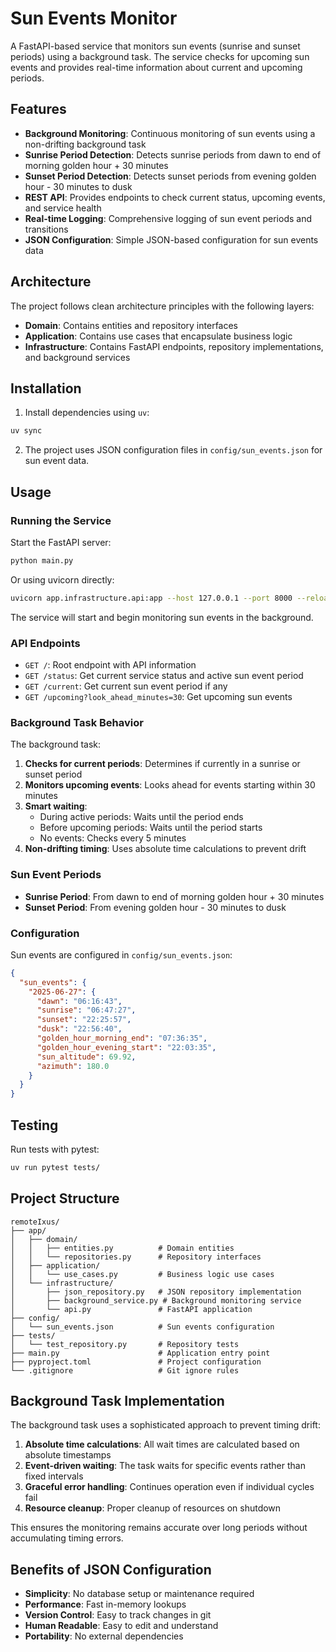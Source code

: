 # Sun Events Monitor

A FastAPI-based service that monitors sun events (sunrise and sunset periods) using a background task. The service checks for upcoming sun events and provides real-time information about current and upcoming periods.

## Features

- **Background Monitoring**: Continuous monitoring of sun events using a non-drifting background task
- **Sunrise Period Detection**: Detects sunrise periods from dawn to end of morning golden hour + 30 minutes
- **Sunset Period Detection**: Detects sunset periods from evening golden hour - 30 minutes to dusk
- **REST API**: Provides endpoints to check current status, upcoming events, and service health
- **Real-time Logging**: Comprehensive logging of sun event periods and transitions
- **JSON Configuration**: Simple JSON-based configuration for sun events data

## Architecture

The project follows clean architecture principles with the following layers:

- **Domain**: Contains entities and repository interfaces
- **Application**: Contains use cases that encapsulate business logic
- **Infrastructure**: Contains FastAPI endpoints, repository implementations, and background services

## Installation

1. Install dependencies using `uv`:

```bash
uv sync
```

2. The project uses JSON configuration files in `config/sun_events.json` for sun event data.

## Usage

### Running the Service

Start the FastAPI server:

```bash
python main.py
```

Or using uvicorn directly:

```bash
uvicorn app.infrastructure.api:app --host 127.0.0.1 --port 8000 --reload
```

The service will start and begin monitoring sun events in the background.

### API Endpoints

- `GET /`: Root endpoint with API information
- `GET /status`: Get current service status and active sun event period
- `GET /current`: Get current sun event period if any
- `GET /upcoming?look_ahead_minutes=30`: Get upcoming sun events

### Background Task Behavior

The background task:

1. **Checks for current periods**: Determines if currently in a sunrise or sunset period
2. **Monitors upcoming events**: Looks ahead for events starting within 30 minutes
3. **Smart waiting**:
   - During active periods: Waits until the period ends
   - Before upcoming periods: Waits until the period starts
   - No events: Checks every 5 minutes
4. **Non-drifting timing**: Uses absolute time calculations to prevent drift

### Sun Event Periods

- **Sunrise Period**: From dawn to end of morning golden hour + 30 minutes
- **Sunset Period**: From evening golden hour - 30 minutes to dusk

### Configuration

Sun events are configured in `config/sun_events.json`:

```json
{
  "sun_events": {
    "2025-06-27": {
      "dawn": "06:16:43",
      "sunrise": "06:47:27",
      "sunset": "22:25:57",
      "dusk": "22:56:40",
      "golden_hour_morning_end": "07:36:35",
      "golden_hour_evening_start": "22:03:35",
      "sun_altitude": 69.92,
      "azimuth": 180.0
    }
  }
}
```

## Testing

Run tests with pytest:

```bash
uv run pytest tests/
```

## Project Structure

```
remoteIxus/
├── app/
│   ├── domain/
│   │   ├── entities.py          # Domain entities
│   │   └── repositories.py      # Repository interfaces
│   ├── application/
│   │   └── use_cases.py         # Business logic use cases
│   └── infrastructure/
│       ├── json_repository.py   # JSON repository implementation
│       ├── background_service.py # Background monitoring service
│       └── api.py               # FastAPI application
├── config/
│   └── sun_events.json          # Sun events configuration
├── tests/
│   └── test_repository.py       # Repository tests
├── main.py                      # Application entry point
├── pyproject.toml               # Project configuration
└── .gitignore                   # Git ignore rules
```

## Background Task Implementation

The background task uses a sophisticated approach to prevent timing drift:

1. **Absolute time calculations**: All wait times are calculated based on absolute timestamps
2. **Event-driven waiting**: The task waits for specific events rather than fixed intervals
3. **Graceful error handling**: Continues operation even if individual cycles fail
4. **Resource cleanup**: Proper cleanup of resources on shutdown

This ensures the monitoring remains accurate over long periods without accumulating timing errors.

## Benefits of JSON Configuration

- **Simplicity**: No database setup or maintenance required
- **Performance**: Fast in-memory lookups
- **Version Control**: Easy to track changes in git
- **Human Readable**: Easy to edit and understand
- **Portability**: No external dependencies
